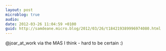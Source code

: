```yaml
---
layout: post
microblog: true
audio: 
date: 2012-03-26 11:04:59 +0100
guid: http://samdeane.micro.blog/2012/03/26/t184219389996974080.html
---
```

@joar_at_work via the MAS I think - hard to be certain :)
